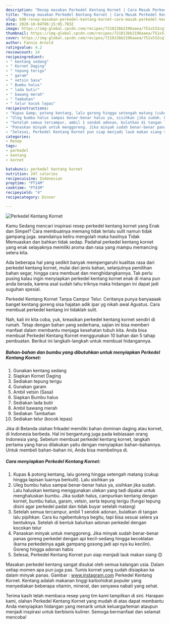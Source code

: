 ```yaml
---
description: "Resep masakan Perkedel Kentang Kornet | Cara Masak Perkedel Kentang Kornet Yang Lezat Sekali"
title: "Resep masakan Perkedel Kentang Kornet | Cara Masak Perkedel Kentang Kornet Yang Lezat Sekali"
slug: 698-resep-masakan-perkedel-kentang-kornet-cara-masak-perkedel-kentang-kornet-yang-lezat-sekali
date: 2020-10-04T06:15:05.703Z
image: https://img-global.cpcdn.com/recipes/721813bb2196aaea/751x532cq70/perkedel-kentang-kornet-foto-resep-utama.jpg
thumbnail: https://img-global.cpcdn.com/recipes/721813bb2196aaea/751x532cq70/perkedel-kentang-kornet-foto-resep-utama.jpg
cover: https://img-global.cpcdn.com/recipes/721813bb2196aaea/751x532cq70/perkedel-kentang-kornet-foto-resep-utama.jpg
author: Fannie Arnold
ratingvalue: 4.2
reviewcount: 14
recipeingredient:
- " kentang sedang"
- " Kornet Daging"
- " tepung terigu"
- " garam"
- " vetsin Sasa"
- " Bumbu halus"
- " lada butir"
- " bawang merah"
- " Tambahan"
- " telur kocok lepas"
recipeinstructions:
- "Kupas &amp; potong kentang, lalu goreng hingga setengah matang (cukup hingga lapisan luarnya berkulit). Lalu sisihkan ya"
- "Uleg bumbu halus sampai benar-benar halus ya, sisihkan jika sudah. Lalu haluskan kentang menggunakan ulekan yang tadi dipakai untuk menghaluskan bumbu. Jika sudah halus, campurkan kentang dengan kornet, bumbu halus, garam, vetsin, serta tepung terigu (fungsi tepung disini agar perkedel padat dan tidak buyar setelah matang)"
- "Setelah semua tercampur, ambil 1 sendok adonan, bulatkan di tangan lalu pipihkan. Cara ku ngebentuknya begitu, tapi bisa sesuai selera ya bentuknya. Setelah di bentuk balurkan adonan perkedel dengan kocokan telur"
- "Panaskan minyak untuk menggoreng. Jika minyak sudah benar-benar panas goreng perkedel dengan api kecil-sedang hingga kecoklatan (karna perkedelnya agak gampang gosong jadi api nya ku kecilin). Goreng hingga adonan habis"
- "Selesai, Perkedel Kentang Kornet pun siap menjadi lauk makan siang 😊"
categories:
- Resep
tags:
- perkedel
- kentang
- kornet

katakunci: perkedel kentang kornet 
nutrition: 247 calories
recipecuisine: Indonesian
preptime: "PT14M"
cooktime: "PT43M"
recipeyield: "4"
recipecategory: Dinner

---
```



![Perkedel Kentang Kornet](https://img-global.cpcdn.com/recipes/721813bb2196aaea/751x532cq70/perkedel-kentang-kornet-foto-resep-utama.jpg)

Kamu Sedang mencari inspirasi resep perkedel kentang kornet yang Enak dan Simpel? Cara membuatnya memang tidak terlalu sulit namun tidak gampang juga. seandainya keliru mengolah maka hasilnya Tidak Memuaskan dan bahkan tidak sedap. Padahal perkedel kentang kornet yang enak selayaknya memiliki aroma dan rasa yang mampu memancing selera kita.

Ada beberapa hal yang sedikit banyak mempengaruhi kualitas rasa dari perkedel kentang kornet, mulai dari jenis bahan, selanjutnya pemilihan bahan segar, hingga cara membuat dan menghidangkannya. Tak perlu pusing kalau ingin menyiapkan perkedel kentang kornet enak di mana pun anda berada, karena asal sudah tahu triknya maka hidangan ini dapat jadi suguhan spesial.

Perkedel Kentang Kornet Tanpa Campur Telur. Ceritanya punya banyaaaak banget kentang goreng sisa hajatan adik ipar yg nikah awal Agustus. Cara membuat perkedel kentang ini tidaklah sulit.


Nah, kali ini kita coba, yuk, kreasikan perkedel kentang kornet sendiri di rumah. Tetap dengan bahan yang sederhana, sajian ini bisa memberi manfaat dalam membantu menjaga kesehatan tubuh kita. Anda bisa membuat Perkedel Kentang Kornet menggunakan 10 bahan dan 5 tahap pembuatan. Berikut ini langkah-langkah untuk membuat hidangannya.

<!--inarticleads1-->

##### Bahan-bahan dan bumbu yang dibutuhkan untuk menyiapkan Perkedel Kentang Kornet:

1. Gunakan  kentang sedang
1. Siapkan  Kornet Daging
1. Sediakan  tepung terigu
1. Gunakan  garam
1. Ambil  vetsin (Sasa)
1. Siapkan  Bumbu halus
1. Sediakan  lada butir
1. Ambil  bawang merah
1. Sediakan  Tambahan
1. Sediakan  telur (kocok lepas)


Jika di Belanda olahan frikadel memiliki bahan dominan daging atau kornet, di Indonesia berbeda. Hal ini bergantung juga pada kebiasaan orang Indonesia yang. Sebelum membuat perkedel kentang kornet, langkah pertama yang harus dilakukan yaitu dengan menyiapkan bahan-bahannya. Untuk membeli bahan-bahan ini, Anda bisa membelinya di. 

<!--inarticleads2-->

##### Cara menyiapkan Perkedel Kentang Kornet:

1. Kupas &amp; potong kentang, lalu goreng hingga setengah matang (cukup hingga lapisan luarnya berkulit). Lalu sisihkan ya
1. Uleg bumbu halus sampai benar-benar halus ya, sisihkan jika sudah. Lalu haluskan kentang menggunakan ulekan yang tadi dipakai untuk menghaluskan bumbu. Jika sudah halus, campurkan kentang dengan kornet, bumbu halus, garam, vetsin, serta tepung terigu (fungsi tepung disini agar perkedel padat dan tidak buyar setelah matang)
1. Setelah semua tercampur, ambil 1 sendok adonan, bulatkan di tangan lalu pipihkan. Cara ku ngebentuknya begitu, tapi bisa sesuai selera ya bentuknya. Setelah di bentuk balurkan adonan perkedel dengan kocokan telur
1. Panaskan minyak untuk menggoreng. Jika minyak sudah benar-benar panas goreng perkedel dengan api kecil-sedang hingga kecoklatan (karna perkedelnya agak gampang gosong jadi api nya ku kecilin). Goreng hingga adonan habis
1. Selesai, Perkedel Kentang Kornet pun siap menjadi lauk makan siang 😊


Masakan perkedel kentang sangat disukai oleh semua kalangan usia. Dalam setiap momen apa pun juga pas. Tumis kornet yang sudah disiapkan ke dalam minyak panas. Gambar : www.instagram.com Perkedel Kentang Kornet. Kentang adalah makanan tinggi karbohidrat populer yang menyediakan beberapa vitamin, mineral, dan senyawa nabati yang sehat. 

Terima kasih telah membaca resep yang tim kami tampilkan di sini. Harapan kami, olahan Perkedel Kentang Kornet yang mudah di atas dapat membantu Anda menyiapkan hidangan yang menarik untuk keluarga/teman ataupun menjadi inspirasi untuk berbisnis kuliner. Semoga bermanfaat dan selamat mencoba!
